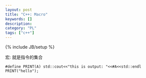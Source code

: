 ```yaml
--- 
layout: post 
title: "C++: Macro" 
keywords: [] 
description: 
category: "PL"
tags: ["c++"] 
--- 
```

{% include JB/setup %}


宏: 就是指令的集合
```
#define PRINT(A) std::cout<<"this is output: "<<#A<<std::endl
PRINT("hello");
```
